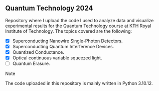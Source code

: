## Quantum Technology 2024
Repository where I upload the code I used to analyze data and visualize experimental results for the Quantum Technology course at KTH Royal Institute of Technology. The topics covered are the following:
- [x] Superconducting Nanowire Single-Photon Detectors.
- [x] Superconducting Quantum Interference Devices.
- [x] Quantized Conductance.
- [x] Optical continuous variable squeezed light.
- [ ] Quantum Erasure.

> [!NOTE]
> The code uploaded in this repository is mainly written in Python 3.10.12. 
